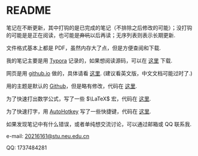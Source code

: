 # README



笔记在不断更新，其中打钩的是已完成的笔记（不排除之后修改的可能）；没打钩的可能是是正在阅读，也可能是~~弃坑~~以后再读；无序列表则表示长期更新.

文件格式基本上都是 PDF，虽然内存大了点，但是方便查阅和下载.



我的笔记主要是用 [Typora](https://typoraio.cn/) 记录的，如果想阅读源码，可以在 [这里](https://github.com/SleepCloudMX/SleepCloudMX.github.io) 下载.

网页是用 [github.io](https://pages.github.com/) 做的，具体请看 [这里](https://docs.github.com/en/pages/quickstart). (建议看英文版，中文文档可能过时了.)

用的主题是默认的 [Github](https://theme.typoraio.cn/theme/Github/)，但是略有修改，代码在 [这里](https://github.com/SleepCloudMX/typoraTheme).

为了快速打出数学公式，写了一些 $\LaTeX$ 宏，代码在 [这里](https://github.com/SleepCloudMX/LaTeXmacros).

为了快速打字，用 [AutoHotkey](https://www.autohotkey.com/) 写了一些快捷键，代码在 [这里](https://github.com/SleepCloudMX/AutoHotkey).



如果发现笔记中有什么错误，或者单纯想交流讨论，可以通过邮箱或 QQ 联系我.

e-mail: 20216161@stu.neu.edu.cn

QQ: 1737484281

